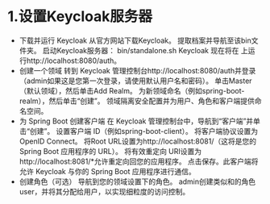 

# 1.设置Keycloak服务器
- 下载并运行 Keycloak
从官方网站下载Keycloak。
提取档案并导航至该bin文件夹。
启动Keycloak服务器：
bin/standalone.sh
Keycloak 现在将在 上运行http://localhost:8080/auth。
-  创建一个领域
转到 Keycloak 管理控制台http://localhost:8080/auth并登录（admin如果这是您第一次登录，请使用默认用户名和密码）。
单击Master（默认领域），然后单击Add Realm。
为新领域命名（例如spring-boot-realm），然后单击“创建”。
领域隔离安全配置并为用户、角色和客户端提供命名空间。
-  为 Spring Boot 创建客户端
在 Keycloak 管理控制台中，导航到“客户端”并单击“创建”。
设置客户端 ID（例如spring-boot-client）。
将客户端协议设置为OpenID Connect。
将Root URL设置为http://localhost:8081/（这将是您的 Spring Boot 应用程序的 URL）。
将有效重定向 URI设置为http://localhost:8081/*允许重定向回您的应用程序。
点击保存。此客户端将允许 Keycloak 与你的 Spring Boot 应用程序进行通信。
- 创建角色（可选）
导航到您的领域设置下的角色。
admin创建类似和的角色user，并将其分配给用户，以实现细粒度的访问控制。